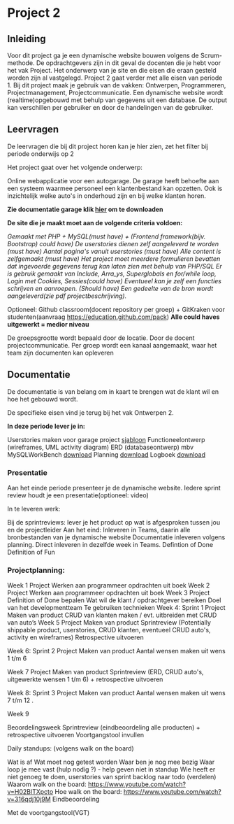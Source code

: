 # Project 2

## Inleiding
Voor dit project ga je een dynamische website bouwen volgens de Scrum-methode. 
De opdrachtgevers zijn in dit geval de docenten die je hebt voor het vak Project. Het onderwerp van je site en die eisen die eraan gesteld worden zijn al vastgelegd. Project 2 gaat verder met alle eisen van periode 1. Bij dit project maak je gebruik van de vakken: Ontwerpen, Programmeren, Projectmanagement, Projectcommunicatie.
Een dynamische website wordt (realtime)opgebouwd met behulp van gegevens uit een database. De output kan verschillen per gebruiker en door de handelingen van de gebruiker. 

## Leervragen

De leervragen die bij dit project horen kan je hier zien, zet het filter bij periode onderwijs op 2 

Het project gaat over het volgende onderwerp: 

Online webapplicatie voor een autogarage.
De garage heeft behoefte aan een systeem waarmee personeel een klantenbestand kan opzetten.
Ook is inzichtelijk welke auto's in onderhoud zijn en bij welke klanten horen.

**Zie documentatie garage klik [hier](https://o365zadkine.sharepoint.com/teams/Onderwijsdocumenten/Gedeelde%20documenten/Forms/AllItems.aspx?id=%2Fteams%2FOnderwijsdocumenten%2FGedeelde%20documenten%2FGeneral%2FVanaf%202020%2D2021%28Learning%20Matters%29%2FBOL%2FNiveau%204%2FSoftware%20Development%2FCohort%2020%2D21%2FLeerjaar%201%2FBeroepsgericht%2FProject%202%2Fproject2%5Fdynamische%5Fwebsite%2Epdf&parent=%2Fteams%2FOnderwijsdocumenten%2FGedeelde%20documenten%2FGeneral%2FVanaf%202020%2D2021%28Learning%20Matters%29%2FBOL%2FNiveau%204%2FSoftware%20Development%2FCohort%2020%2D21%2FLeerjaar%201%2FBeroepsgericht%2FProject%202&p=true&originalPath=aHR0cHM6Ly9vMzY1emFka2luZS5zaGFyZXBvaW50LmNvbS86YjovdC9PbmRlcndpanNkb2N1bWVudGVuL0VlOGNqaWFhaTQ5RW5uemdPV1J5cEY0QmlVV3pPdXViZjUwaWxNWFc0QlN1U3c_cnRpbWU9ZWZVTXpUdVkyRWc) om te downloaden**

**De site die je maakt moet aan de volgende criteria voldoen:**

_Gemaakt met PHP + MySQL(must have) + (Frontend framework(bijv. Bootstrap) could have)_
_De userstories dienen zelf aangeleverd te worden (must have)_
_Aantal pagina's vanuit userstories (must have)_
_Alle content is zelfgemaakt (must have)_
_Het project moet meerdere formulieren bevatten dat ingevoerde gegevens terug kan laten zien met behulp van PHP/SQL_
_Er is gebruik gemaakt van Include, Arra_ys, Superglobals en for/while loop,_
_Login met Cookies, Sessies(could have)_
_Eventueel kan je zelf een functies schrijven en aanroepen. (Should have)_
_Een gedeelte van de bron wordt aangeleverd(zie pdf projectbeschrijving)._

Optioneel: Github classroom(docent repository per groep) + GitKraken voor studenten(aanvraag https://education.github.com/pack)
**Alle could haves uitgewerkt = medior niveau**

De groepsgrootte wordt bepaald door de locatie. Door de docent projectcommunicatie.
Per groep wordt een kanaal aangemaakt, waar het team zijn documenten kan opleveren

 

## Documentatie

De documentatie is van belang om in kaart te brengen wat de klant wil en hoe het gebouwd wordt. 

De specifieke eisen vind je terug bij het vak Ontwerpen 2. 

**In deze periode lever je in:**

Userstories maken voor garage project [sjabloon](https://o365zadkine.sharepoint.com/teams/Onderwijsdocumenten/_layouts/15/AccessDenied.aspx?Source=https%3A%2F%2Fo365zadkine%2Esharepoint%2Ecom%2Fteams%2FOnderwijsdocumenten%2FGedeelde%20documenten%2FGeneral%2FVanaf%202020%2D2021%28Learning%20Matters%29%2FBOL%2FNiveau%204%2FSoftware%20Development%2FCohort%2020%2D21%2FLeerjaar%201%2FBeroepsgericht%2FProject%202%2Fsjabloon%20user%20stories%2Edocx%3Fd%3Dw1fce23055728464c893d989bc6342820%26csf%3D1%26web%3D1%26e%3DAKTc3e%26cid%3D411aa1fc%2D7141%2D4a5b%2Db34c%2Debcd8227fd73&correlation=85f6939f%2Dc0e1%2Db000%2D91f7%2D6d786af39396&Type=item&name=1c088b13%2D5611%2D4eca%2D91b5%2Df5d0b6ac7d5b&listItemId=194)
Functioneelontwerp (wireframes, UML activity diagram)
ERD (databaseontwerp) mbv MySQLWorkBench [download](https://dev.mysql.com/downloads/workbench/)
Planning [download](https://o365zadkine.sharepoint.com/:x:/t/SoftwareDeveloper/EbBQhkmLt7pCpK1Yits546QBhhKPEoN0L7XaMMj7snpXJQ?e=dwcDOc)
Logboek [download](https://o365zadkine.sharepoint.com/teams/Onderwijsdocumenten/_layouts/15/AccessDenied.aspx?Source=https%3A%2F%2Fo365zadkine%2Esharepoint%2Ecom%2Fteams%2FOnderwijsdocumenten%2FGedeelde%20documenten%2FGeneral%2FVanaf%202020%2D2021%28Learning%20Matters%29%2FBOL%2FNiveau%204%2FSoftware%20Development%2FCohort%2020%2D21%2FLeerjaar%201%2FBeroepsgericht%2FProject%202%2FScrum%20at%20school%20Logboek%20%20%2D%20kopie%2Edocx%3Fd%3Dw6f9843d904584afe8b37b76938ea808f%26csf%3D1%26web%3D1%26e%3DMmYtBK%26cid%3Dc1a66f17%2De9ab%2D460a%2Db738%2De0b74e862983&correlation=a9f6939f%2Df08c%2Db000%2D91f7%2D6121a7a994f4&Type=item&name=1c088b13%2D5611%2D4eca%2D91b5%2Df5d0b6ac7d5b&listItemId=197)
 

### Presentatie 

Aan het einde periode presenteer je de dynamische website.
Iedere sprint review houdt je een presentatie(optioneel: video)

In te leveren werk: 

Bij de sprintreviews: lever je het product op wat is afgesproken tussen jou en de projectleider
Aan het eind: Inleveren in Teams, daarin alle bronbestanden van je dynamische website
Documentatie inleveren volgens planning. Direct inleveren in dezelfde week in Teams.
Defintion of Done 
Definition of Fun 

### Projectplanning:

Week 1
Project
Werken aan programmeer opdrachten uit boek
Week 2
Project
Werken aan programmeer opdrachten uit boek
Week 3
Project
Definition of Done bepalen
Wat wil de klant / opdrachtgever bereiken
Doel van het developmentteam
Te gebruiken technieken
Week 4: Sprint 1
Project
Maken van product
CRUD van klanten maken / evt. uitbreiden met CRUD van auto’s
Week 5
Project
Maken van product
Sprintreview (Potentially shippable product, userstories, CRUD klanten, eventueel CRUD auto's, activity en wireframes)
Retrospective uitvoeren
 
Week 6: Sprint 2
Project
Maken van product
Aantal wensen maken uit wens 1 t/m 6
 

Week 7
Project
Maken van product
Sprintreview (ERD, CRUD auto's,  uitgewerkte wensen 1 t/m 6) + retrospective uitvoeren
 

Week 8: Sprint 3
Project
Maken van product
Aantal wensen maken uit wens 7 t/m 12
.

Week 9

Beoordelingsweek
Sprintreview (eindbeoordeling alle producten) + retrospective uitvoeren
Voortgangstool invullen
 
Daily standups: (volgens walk on the board)

Wat is af
Wat moet nog getest worden
Waar ben je nog mee bezig
Waar loop je mee vast (hulp nodig ?) - help geven niet in standup
Wie heeft er niet genoeg te doen, userstories van sprint backlog naar todo (verdelen)
Waarom walk on the board: https://www.youtube.com/watch?v=H02BlTXpcto
Hoe walk on the board: https://www.youtube.com/watch?v=316qdj10j9M
Eindbeoordeling

Met de voortgangstool(VGT)

